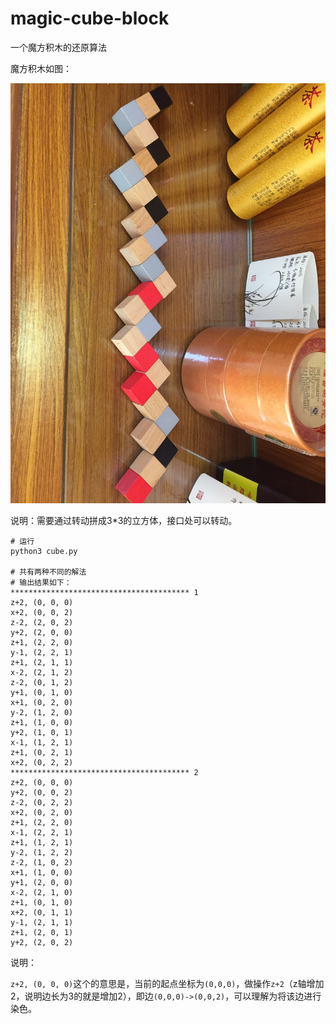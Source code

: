 # magic-cube-block
一个魔方积木的还原算法

魔方积木如图：

![魔方积木](./block.jpg)

说明：需要通过转动拼成3*3的立方体，接口处可以转动。

```
# 运行
python3 cube.py

# 共有两种不同的解法
# 输出结果如下：
**************************************** 1
z+2, (0, 0, 0)
x+2, (0, 0, 2)
z-2, (2, 0, 2)
y+2, (2, 0, 0)
z+1, (2, 2, 0)
y-1, (2, 2, 1)
z+1, (2, 1, 1)
x-2, (2, 1, 2)
z-2, (0, 1, 2)
y+1, (0, 1, 0)
x+1, (0, 2, 0)
y-2, (1, 2, 0)
z+1, (1, 0, 0)
y+2, (1, 0, 1)
x-1, (1, 2, 1)
z+1, (0, 2, 1)
x+2, (0, 2, 2)
**************************************** 2
z+2, (0, 0, 0)
y+2, (0, 0, 2)
z-2, (0, 2, 2)
x+2, (0, 2, 0)
z+1, (2, 2, 0)
x-1, (2, 2, 1)
z+1, (1, 2, 1)
y-2, (1, 2, 2)
z-2, (1, 0, 2)
x+1, (1, 0, 0)
y+1, (2, 0, 0)
x-2, (2, 1, 0)
z+1, (0, 1, 0)
x+2, (0, 1, 1)
y-1, (2, 1, 1)
z+1, (2, 0, 1)
y+2, (2, 0, 2)
```

说明：

`z+2, (0, 0, 0)`这个的意思是，当前的起点坐标为`(0,0,0)`，做操作`z+2`（z轴增加2，说明边长为3的就是增加2），即边`(0,0,0)->(0,0,2)`，可以理解为将该边进行染色。

